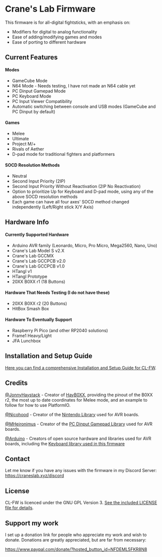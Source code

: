 # Crane's Lab Firmware

This firmware is for all-digital fightsticks, with an emphasis on:

* Modifiers for digital to analog functionality
* Ease of adding/modifying games and modes
* Ease of porting to different hardware

## Current Features
#### Modes
* GameCube Mode
* N64 Mode - Needs testing, I have not made an N64 cable yet
* PC Dinput Gamepad Mode
* PC Keyboard Mode
* PC Input Viewer Compatibility
* Automatic switching between console and USB modes (GameCube and PC Dinput by default)

#### Games
* Melee
* Ultimate
* Project M/+
* Rivals of Aether
* D-pad mode for traditional fighters and platformers

#### SOCD Resolution Methods
* Neutral
* Second Input Priority (2IP)
* Second Input Priority Without Reactivation (2IP No Reactivation)
* Option to prioritize Up for Keyboard and D-pad mode, using any of the above SOCD resolution methods
* Each game can have all four axes' SOCD method changed independently (Left/Right stick X/Y Axis)

## Hardware Info
#### Currently Supported Hardware
* Arduino AVR family (Leonardo, Micro, Pro Micro, Mega2560, Nano, Uno)
* Crane's Lab Model S v2.X
* Crane's Lab GCCMX
* Crane's Lab GCCPCB v2.0
* Crane's Lab GCCPCB v1.0
* HTangl v1
* HTangl Prototype
* 20XX B0XX r1 (18 Buttons)

#### Hardware That Needs Testing (I do not have these)
* 20XX B0XX r2 (20 Buttons)
* HitBox Smash Box

#### Hardware To Eventually Support
* Raspberry Pi Pico (and other RP2040 solutions)
* Frame1 Heavy/Light
* JFA Lunchbox

## Installation and Setup Guide
[Here you can find a comprehensive Installation and Setup Guide for CL-FW](https://github.com/Crane1195/CL-FW/blob/main/setup/README.md).

## Credits
[@JonnyHaystack](https://github.com/JonnyHaystack) - Creator of [HayB0XX](https://github.com/JonnyHaystack/HayB0XX), providing the pinout of the B0XX r2, the most up to date coordinates for Melee mode, and an example to follow for how to use PlatformIO.

[@Nicohood](https://github.com/NicoHood/Nintendo) - Creator of the [Nintendo Library](https://github.com/NicoHood/Nintendo) used for AVR boards.

[@MHeironimus](https://github.com/MHeironimus) - Creator of the [PC Dinput Gamepad Library](https://github.com/MHeironimus/ArduinoJoystickLibrary) used for AVR boards.

[@Arduino](https://github.com/Arduino) - Creators of open source hardware and libraries used for AVR boards, including the [Keyboard library used in this firmware](https://github.com/arduino-libraries/Keyboard)

## Contact
Let me know if you have any issues with the firmware in my Discord Server:
https://craneslab.xyz/discord

## License
CL-FW is licenced under the GNU GPL Version 3. [See the included LICENSE file for details](https://github.com/Crane1195/CL-FW/blob/main/LICENSE).

## Support my work
I set up a donation link for people who appreciate my work and wish to donate. Donations are greatly appreciated, but are far from necessary:

https://www.paypal.com/donate/?hosted_button_id=NFDEML5FKR8N8
